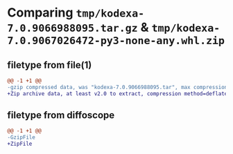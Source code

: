 # Comparing `tmp/kodexa-7.0.9066988095.tar.gz` & `tmp/kodexa-7.0.9067026472-py3-none-any.whl.zip`

## filetype from file(1)

```diff
@@ -1 +1 @@
-gzip compressed data, was "kodexa-7.0.9066988095.tar", max compression
+Zip archive data, at least v2.0 to extract, compression method=deflate
```

## filetype from diffoscope

```diff
@@ -1 +1 @@
-GzipFile
+ZipFile
```

